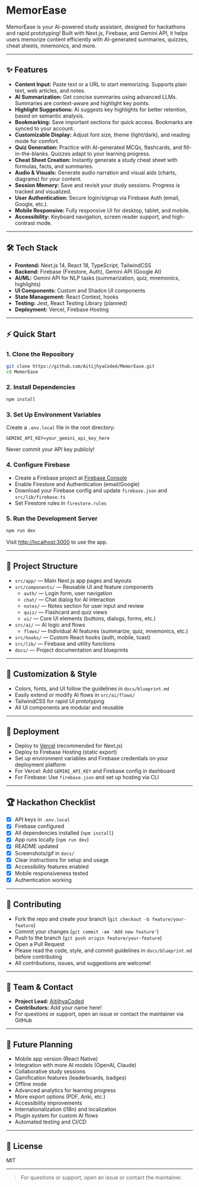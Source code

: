 # MemorEase

MemorEase is your AI-powered study assistant, designed for hackathons and rapid prototyping! Built with Next.js, Firebase, and Gemini API, it helps users memorize content efficiently with AI-generated summaries, quizzes, cheat sheets, mnemonics, and more.

---

## ✨ Features

- **Content Input:** Paste text or a URL to start memorizing. Supports plain text, web articles, and notes.
- **AI Summarization:** Get concise summaries using advanced LLMs. Summaries are context-aware and highlight key points.
- **Highlight Suggestions:** AI suggests key highlights for better retention, based on semantic analysis.
- **Bookmarking:** Save important sections for quick access. Bookmarks are synced to your account.
- **Customizable Display:** Adjust font size, theme (light/dark), and reading mode for comfort.
- **Quiz Generation:** Practice with AI-generated MCQs, flashcards, and fill-in-the-blanks. Quizzes adapt to your learning progress.
- **Cheat Sheet Creation:** Instantly generate a study cheat sheet with formulas, facts, and summaries.
- **Audio & Visuals:** Generate audio narration and visual aids (charts, diagrams) for your content.
- **Session Memory:** Save and revisit your study sessions. Progress is tracked and visualized.
- **User Authentication:** Secure login/signup via Firebase Auth (email, Google, etc.).
- **Mobile Responsive:** Fully responsive UI for desktop, tablet, and mobile.
- **Accessibility:** Keyboard navigation, screen reader support, and high-contrast mode.

---

## 🛠 Tech Stack
- **Frontend:** Next.js 14, React 18, TypeScript, TailwindCSS
- **Backend:** Firebase (Firestore, Auth), Gemini API (Google AI)
- **AI/ML:** Gemini API for NLP tasks (summarization, quiz, mnemonics, highlights)
- **UI Components:** Custom and Shadcn UI components
- **State Management:** React Context, hooks
- **Testing:** Jest, React Testing Library (planned)
- **Deployment:** Vercel, Firebase Hosting

---

## ⚡ Quick Start

### 1. Clone the Repository
```sh
git clone https://github.com/AitijhyaCoded/MemorEase.git
cd MemorEase
```

### 2. Install Dependencies
```sh
npm install
```

### 3. Set Up Environment Variables
Create a `.env.local` file in the root directory:
```
GEMINI_API_KEY=your_gemini_api_key_here
```
Never commit your API key publicly!

### 4. Configure Firebase
- Create a Firebase project at [Firebase Console](https://console.firebase.google.com/)
- Enable Firestore and Authentication (email/Google)
- Download your Firebase config and update `firebase.json` and `src/lib/firebase.ts`
- Set Firestore rules in `firestore.rules`

### 5. Run the Development Server
```sh
npm run dev
```
Visit [http://localhost:3000](http://localhost:3000) to use the app.

---

## 📁 Project Structure
- `src/app/` — Main Next.js app pages and layouts
- `src/components/` — Reusable UI and feature components
  - `auth/` — Login form, user navigation
  - `chat/` — Chat dialog for AI interaction
  - `notes/` — Notes section for user input and review
  - `quiz/` — Flashcard and quiz views
  - `ui/` — Core UI elements (buttons, dialogs, forms, etc.)
- `src/ai/` — AI logic and flows
  - `flows/` — Individual AI features (summarize, quiz, mnemonics, etc.)
- `src/hooks/` — Custom React hooks (auth, mobile, toast)
- `src/lib/` — Firebase and utility functions
- `docs/` — Project documentation and blueprints

---

## 🎨 Customization & Style
- Colors, fonts, and UI follow the guidelines in `docs/blueprint.md`
- Easily extend or modify AI flows in `src/ai/flows/`
- TailwindCSS for rapid UI prototyping
- All UI components are modular and reusable

---

## 🚢 Deployment
- Deploy to [Vercel](https://vercel.com) (recommended for Next.js)
- Deploy to Firebase Hosting (static export)
- Set up environment variables and Firebase credentials on your deployment platform
- For Vercel: Add `GEMINI_API_KEY` and Firebase config in dashboard
- For Firebase: Use `firebase.json` and set up hosting via CLI

---

## 🏆 Hackathon Checklist
- [x] API keys in `.env.local`
- [x] Firebase configured
- [x] All dependencies installed (`npm install`)
- [x] App runs locally (`npm run dev`)
- [x] README updated
- [x] Screenshots/gif in `docs/`
- [x] Clear instructions for setup and usage
- [x] Accessibility features enabled
- [x] Mobile responsiveness tested
- [x] Authentication working

---

## 🤝 Contributing
- Fork the repo and create your branch (`git checkout -b feature/your-feature`)
- Commit your changes (`git commit -am 'Add new feature'`)
- Push to the branch (`git push origin feature/your-feature`)
- Open a Pull Request
- Please read the code, style, and commit guidelines in `docs/blueprint.md` before contributing
- All contributions, issues, and suggestions are welcome!

---

## 👥 Team & Contact
- **Project Lead:** [AitijhyaCoded](https://github.com/AitijhyaCoded)
- **Contributors:** Add your name here!
- For questions or support, open an issue or contact the maintainer via GitHub

---

## 🔮 Future Planning
- Mobile app version (React Native)
- Integration with more AI models (OpenAI, Claude)
- Collaborative study sessions
- Gamification features (leaderboards, badges)
- Offline mode
- Advanced analytics for learning progress
- More export options (PDF, Anki, etc.)
- Accessibility improvements
- Internationalization (i18n) and localization
- Plugin system for custom AI flows
- Automated testing and CI/CD

---

## 📄 License
MIT

---

> For questions or support, open an issue or contact the maintainer.

